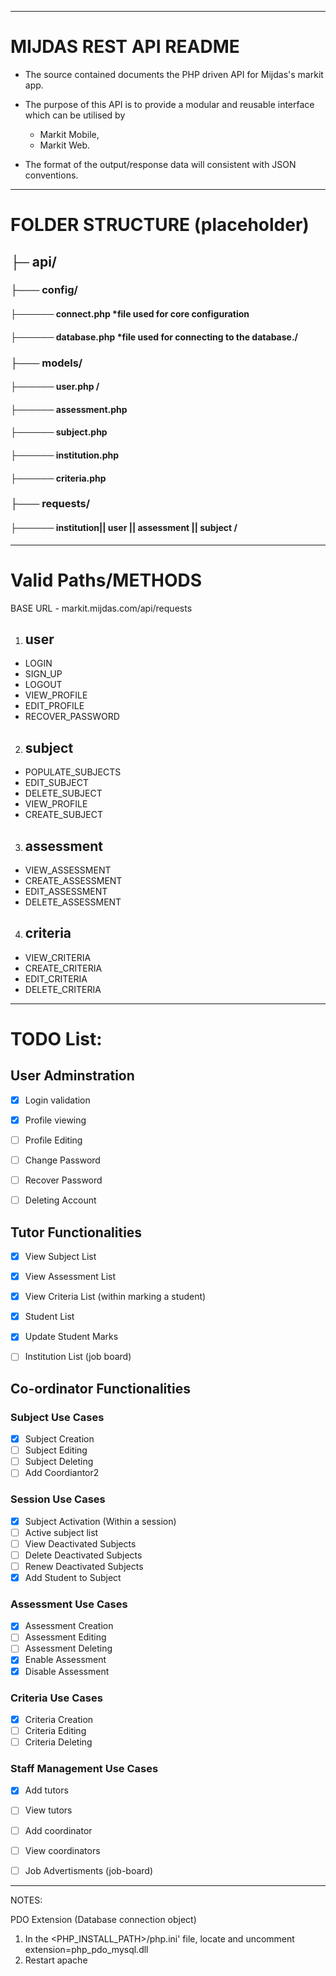 
-------------------------------------------
<h1>MIJDAS REST API README</h1>


* The source contained documents the PHP driven API for Mijdas's markit app. 
* The purpose of this API is to provide a modular and reusable interface which can be utilised by
  * Markit Mobile,
  * Markit Web.

* The format of the output/response data will consistent with JSON conventions.

-------------------------------------------
<h1>FOLDER STRUCTURE (placeholder)</h1>

<h2>├─ api/</h2>

<h3>├─── config/</h3>

<h4>├────── connect.php *file used for core configuration </h4>

<h4>├────── database.php *file used for connecting to the database./</h4>

<h3>├─── models/</h3>

<h4>├────── user.php /</h4>
<h4>├────── assessment.php </h4>
<h4>├────── subject.php </h4>
<h4>├────── institution.php  </h4>
<h4>├────── criteria.php </h4>

<h3>├─── requests/</h3>

<h4>├────── institution|| user || assessment || subject / </h4>

-------------------------------------------
<h1>Valid Paths/METHODS</h1>

BASE URL - markit.mijdas.com/api/requests
1) <h2>user</h2>
* LOGIN
* SIGN_UP
* LOGOUT
* VIEW_PROFILE
* EDIT_PROFILE
* RECOVER_PASSWORD
2)  <h2>subject</h2>
* POPULATE_SUBJECTS
* EDIT_SUBJECT
* DELETE_SUBJECT
* VIEW_PROFILE
* CREATE_SUBJECT
3)  <h2>assessment</h2>
* VIEW_ASSESSMENT
* CREATE_ASSESSMENT
* EDIT_ASSESSMENT
* DELETE_ASSESSMENT
4)  <h2>criteria</h2>
* VIEW_CRITERIA
* CREATE_CRITERIA
* EDIT_CRITERIA
* DELETE_CRITERIA


-------------------------------------------
<h1>TODO List:</h1>


<h2>User Adminstration</h2>

* [x] Login validation 
* [x] Profile viewing
* [ ] Profile Editing
* [ ] Change Password
* [ ] Recover Password
* [ ] Deleting Account


<h2>Tutor Functionalities</h2>

* [X] View Subject List
* [X] View Assessment List 
* [X] View Criteria List (within marking a student)
* [x] Student List
* [x] Update Student Marks
* [ ] Institution List (job board)


<h2>Co-ordinator Functionalities</h2>

<h3>Subject Use Cases </h3>

* [x] Subject Creation
* [ ] Subject Editing
* [ ] Subject Deleting
* [ ] Add Coordiantor2

<h3>Session Use Cases </h3>

* [x] Subject Activation (Within a session)
* [ ] Active subject list
* [ ] View Deactivated Subjects
* [ ] Delete Deactivated Subjects
* [ ] Renew Deactivated Subjects
* [X] Add Student to Subject

<h3>Assessment Use Cases </h3>

* [x] Assessment Creation
* [ ] Assessment Editing
* [ ] Assessment Deleting
* [x] Enable Assessment 
* [x] Disable Assessment

<h3>Criteria Use Cases </h3>

* [x] Criteria Creation
* [ ] Criteria Editing
* [ ] Criteria Deleting

<h3>Staff Management Use Cases </h3>

* [x] Add tutors
* [ ] View tutors
* [ ] Add coordinator
* [ ] View coordinators
* [ ] Job Advertisments (job-board)







-------------------------------------------
NOTES:


PDO Extension (Database connection object)
1) In the <PHP_INSTALL_PATH>/php.ini' file, locate and uncomment extension=php_pdo_mysql.dll
2) Restart apache

